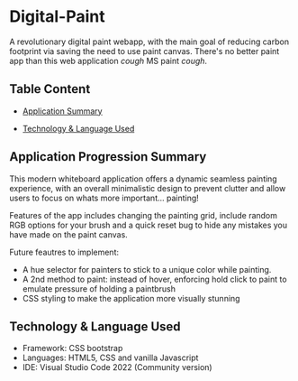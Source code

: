 # Digital-Paint
A revolutionary digital paint webapp, with the main goal of reducing carbon footprint via saving the need to use paint canvas. 
There's no better paint app than this web application *cough* MS paint *cough*.

## Table Content
* [Application Summary](#Application-Summary)

* [Technology & Language Used](#Technology-&-Language-Used)

## Application Progression Summary
This modern whiteboard application offers a dynamic seamless painting experience, with an overall minimalistic design
to prevent clutter and allow users to focus on whats more important... painting!

Features of the app includes changing the painting grid, include random RGB options for your brush and a quick reset bug to hide any
mistakes you have made on the paint canvas.

Future feautres to implement:
- A hue selector for painters to stick to a unique color while painting.
- A 2nd method to paint: instead of hover, enforcing hold click to paint to emulate pressure of holding a paintbrush
- CSS styling to make the application more visually stunning

## Technology & Language Used
* Framework: CSS bootstrap
* Languages: HTML5, CSS and vanilla Javascript
* IDE: Visual Studio Code 2022 (Community version)
